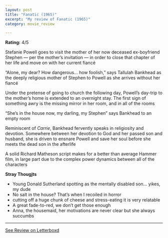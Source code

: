 ```yaml
---
layout: post
title: "Fanatic (1965)"
excerpt: "My review of Fanatic (1965)"
category: movie_review

---
```


**Rating:** 4/5

Stefanie Powell goes to visit the mother of her now deceased ex-boyfriend Stephen — per the mother’s invitation — in order to close that chapter of her life and move on with her current fiancé

“Alone, my dear? How dangerous… how foolish,” says Tallulah Bankhead as the deeply religious mother of Stephen to Powell as she arrives without her fiancé

Under the pretense of going to church the following day, Powell’s day-trip to the mother’s home is extended to an overnight stay. The first sign of something awry is the missing mirror in her room, and in all of the rooms

“She’s in the house now, my darling, my Stephen” says Bankhead to an empty room

Reminiscent of <i>Carrie</i>, Bankhead fervently speaks in religiosity and devotion. Somewhere between her devotion to God and her passed son and husband, she is driven to ensnare Powell and save her soul before she meets the dead son in the afterlife

A solid Richard Matheson script makes for a better than average Hammer film, in large part due to the complex power dynamics between all of the characters

<b>Stray Thougjts</b>
* Young Donald Sutherland spotting as the mentally disabled son… yikes, my dude
* No salt in the house? That’s when I recoiled in horror
* cutting off a huge chunk of cheese and stress-eating it is very relatable
* A great fade-to-red, we don’t get those enough
* Anna, the housemaid, her motivations are never clear but she always succumbs

<hr>

[See Review on Letterboxd](https://boxd.it/403SqP)
